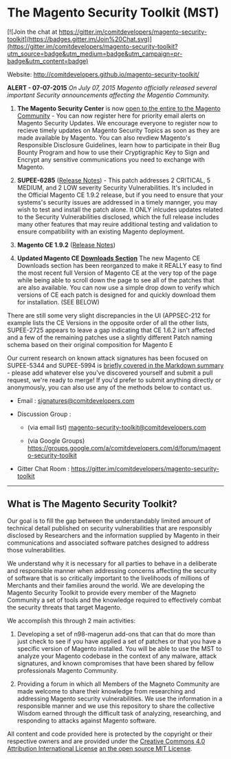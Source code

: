 # The Magento Security Toolkit (MST) #

[![Join the chat at https://gitter.im/comitdevelopers/magento-security-toolkit](https://badges.gitter.im/Join%20Chat.svg)](https://gitter.im/comitdevelopers/magento-security-toolkit?utm_source=badge&utm_medium=badge&utm_campaign=pr-badge&utm_content=badge)

Website: http://comitdevelopers.github.io/magento-security-toolkit/

 **ALERT - 07-07-2015** *On July 07, 2015 Magento officially released several important Security announcements affecting the Magentio Community.*

 1. **The Magento Security Center** is now [open to the entire to the Magento Community](http://magento.com/security) - You can now register here for priority email alerts on Magento Security Updates.  We encourage everyone to register now to recieve timely updates on Magento Security Topics as soon as they are made available by Magento.  You can also revdiew Magento's Responsible Disclosure Guidelines, learn how to participate in their Bug Bounty Program and how to use their Cryptigraphic Key to Sign and Encrypt any sensitive communications you need to exchange with Magento.  
 
 2. **SUPEE-6285** ([Release Notes](http://merch.docs.magento.com/ce/user_guide/Magento_Community_Edition_User_Guide.html#magento/patch-releases-2015.html)) - This patch addresses 2 CRITICAL, 5 MEDIUM, and 2 LOW severity Security Vulnerabilities.  It's included in the Official Magento CE 1.9.2 release, but if you need to ensure that your systems's security issues are addressed in a timely mannger, you may wish to test and install the patch alone.  It ONLY inlcudes updates related to the Security Vulnerabilities disclosed, which the full release includes many other features that may reuire additional testing and validation to ensure compatibility with an existing Magento deployment.
  
 3. **Magento CE 1.9.2** ([Release Notes](http://merch.docs.magento.com/ce/user_guide/Magento_Community_Edition_User_Guide.html#magento/release-notes-ce-1.9.2.html))

 4. **Updated Magento CE [Downloads Section](http://merch.docs.magento.com/ce/user_guide/Magento_Community_Edition_User_Guide.html#magento/patch-releases-2015.html)** The new Magento CE Downloads section has been reorganzed to make it REALLY easy to find the most recent full Version of Magento CE at the very top of the page while being able to scroll down the page to see all of the patches that are also available.  You can now use a simple drop down to verify which versions of CE each patch is designed for and quickly download them for installation.  (SEE BELOW)


There are still some very slight discrepancies in the UI (APPSEC-212 for example lists the CE Versions in the opposite order of all the other lists, SUPEE-2725 appears to leave a gap indicating that CE 1.6.2 isn't affected and a few of the remaining patches use a slightly different Patch naming schema based on their original composition for Magento E


Our current research on known attack signatures has been focused on SUPEE-5344 and SUPEE-5994 is [briefly covered in the Markdown summary](/signatures-analysis.md) - please add whatever else you've discovered yourself and submit a pull request, we're ready to merge!  If you'd prefer to submit anything directly or anonymously, you can also use any of the methods below to contact us.

* Email : signatures@comitdevelopers.com

* Discussion Group : 

    * (via email list) magento-security-toolkit@comitdevelopers.com 

    * (via Google Groups) https://groups.google.com/a/comitdevelopers.com/d/forum/magento-security-toolkit

* Gitter Chat Room : https://gitter.im/comitdevelopers/magento-security-toolkit

----------

## What is The Magento Security Toolkit?

Our goal is to fill the gap between the understandably limited amount of technical detail published on security vulnerabilities that are responsibly disclosed by Researchers and the information supplied by Magento in their communications and associated software patches designed to address those vulnerabilities.  

We understand why it is necessary for all parties to behave in a deliberate and responsible manner when addressing concerns affecting the security of software that is so critically important to the livelihoods of millions of Merchants and their families around the world.  We are developing the Magento Security Toolkit to provide every member of the Magneto Community a set of tools and the knowledge required to effectively combat the security threats that target Magento.

We accomplish this through 2 main activities:

1. Developing a set of n98-magerun add-ons that can that do more than just check to see if you have applied a set of patches or that you have a specific version of Magento installed.  You will be able to use the MST to analyze your Magento codebase in the context of any malware, attack signatures, and known compromises that have been shared  by fellow professionals Magento Community.

2.  Providing a forum in which all Members of the Magneto Community are made welcome to share their knowledge from researching and addressing Magento security vulnerabilities.  We use the information in a responsible manner and we  use this repository to share the collective Wisdom earned through the difficult task of analyzing, researching, and responding to attacks against Magento software.

All content and code provided here is protected by the copyright or their respective owners and are provided under the [Creative Commons 4.0 Attribution International License](/comitdevelopers/magento-security-toolkit/blob/master/cc-4-international.md)  [an the open source MIT License](https://github.com/comitdevelopers/magento-security-toolkit/blob/master/LICENSE).
